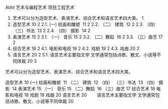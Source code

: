 Atitit 艺术与编程艺术  项目工程艺术

1. 艺术可以分为造型艺术、表演艺术、综合艺术和语言艺术四大类。	1
2. 造型艺术	10	2
2.1. (一) 绘画和雕塑 	11	2
2.2. （二） 建筑 	12	2
2.3. （四） （三）书法 	13	2
2.4. （四） 摄影 	14	2
3. 表演艺术	15	2
3.1. （一） 音乐	15	2
3.2. （二）舞蹈 	16	2
3.3. （三）曲艺	17	2
4. 综合艺术	18	2
4.1. 电影和电视	18	2
4.2. 戏剧	19	2
4.3. 戏曲	20	2
5. 语言艺术	20	2
5.1. 语言艺术主要指文学 文学通常包括诗歌、散文、小说等不同体裁	20	3


艺术可以分为造型艺术、表演艺术、综合艺术和语言艺术四大类。

造型艺术	10
(一) 绘画和雕塑 	11
（二） 建筑 	12
（四） （三）书法 	13
（四） 摄影 	14
表演艺术	15
（一） 音乐	15
（二）舞蹈 	16
（三）曲艺	17
综合艺术	18
电影和电视	18
戏剧	19
戏曲	20
语言艺术	20
 　　语言艺术主要指文学 文学通常包括诗歌、散文、小说等不同体裁	20
